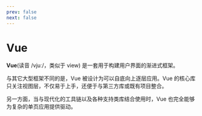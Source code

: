 ```yaml
---
prev: false
next: false
---
```


# Vue

**Vue**(读音 /vjuː/，类似于 view) 是一套用于构建用户界面的渐进式框架。

与其它大型框架不同的是，Vue 被设计为可以自底向上逐层应用。Vue 的核心库只关注视图层，不仅易于上手，还便于与第三方库或既有项目整合。

另一方面，当与现代化的工具链以及各种支持类库结合使用时，Vue 也完全能够为复杂的单页应用提供驱动。
